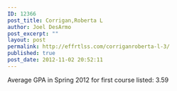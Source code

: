 ```yaml
---
ID: 12366
post_title: Corrigan,Roberta L
author: Joel DesArmo
post_excerpt: ""
layout: post
permalink: http://effrtlss.com/corriganroberta-l-3/
published: true
post_date: 2012-11-02 20:52:11
---
```

<p>Average GPA in Spring 2012 for first course listed: 3.59</p>